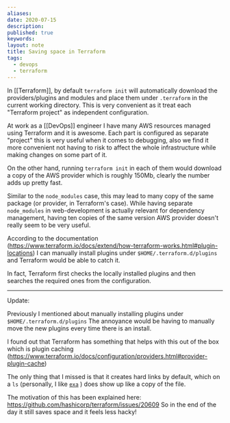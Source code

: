 ```yaml
---
aliases: 
date: 2020-07-15
description: 
published: true
keywords: 
layout: note
title: Saving space in Terraform
tags:
  - devops
  - terraform
---
```


In [[Terraform]], by default `terraform init` will automatically download the providers/plugins and modules and place them under `.terraform` in the current working directory.
This is very convenient as it treat each "Terraform project" as independent configuration.

At work as a [[DevOps]] engineer I have many AWS resources managed using Terraform and it is awesome. Each part is configured as separate "project" this is very useful when it comes to debugging, also we find it more convenient not having to risk to affect the whole infrastructure while making changes on some part of it. 

On the other hand, running `terraform init` in each of them would download a copy of the AWS provider which is roughly 150Mb, clearly the number adds up pretty fast.

Similar to the `node_modules` case, this may lead to many copy of the same package (or provider, in Terraform's case). While having separate `node_modules` in web-development is actually relevant for dependency management, having ten copies of the same version AWS provider doesn't really seem to be very useful.

According to the documentation (https://www.terraform.io/docs/extend/how-terraform-works.html#plugin-locations)
I can manually install plugins under `$HOME/.terraform.d/plugins` and Terraform would be able to catch it.

In fact, Terraform first checks the locally installed plugins and then searches the required ones from the configuration.

---

Update:

Previously I mentioned about manually installing plugins under `$HOME/.terraform.d/plugins`
The annoyance would be having to manually move the new plugins every time there is an install.

I found out that Terraform has something that helps with this out of the box which is plugin caching (https://www.terraform.io/docs/configuration/providers.html#provider-plugin-cache)

The only thing that I missed is that it creates hard links by default, which on a `ls` (personally, I like [`exa`](https://github.com/ogham/exa) ) does show up like a copy of the file.

The motivation of this has been explained here: https://github.com/hashicorp/terraform/issues/20609
So in the end of the day it still saves space and it feels less hacky!
